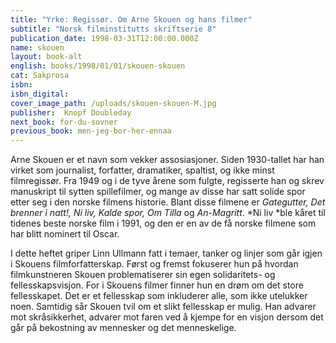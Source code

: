 ```yaml
---
title: "Yrke: Regissør. Om Arne Skouen og hans filmer"
subtitle: "Norsk filminstitutts skriftserie 8"
publication_date: 1998-03-31T12:00:00.000Z
name: skouen
layout: book-alt
english: books/1998/01/01/skouen-skouen
cat: Sakprosa
isbn:
isbn_digital:
cover_image_path: /uploads/skouen-skouen-M.jpg
publisher:  Knopf Doubleday
next_book: for-du-sovner
previous_book: men-jeg-bor-her-ennaa
---
```

Arne Skouen er et navn som vekker assosiasjoner. Siden 1930-tallet har han virket som journalist, forfatter, dramatiker, spaltist, og ikke minst filmregissør. Fra 1949 og i de tyve årene som fulgte, regisserte han og skrev manuskript til sytten spillefilmer, og mange av disse har satt solide spor etter seg i den norske filmens historie. Blant disse filmene er *Gategutter, Det brenner i natt!, Ni liv, Kalde spor, Om Tilla* og *An-Magritt*. *Ni liv *ble kåret til tidenes beste norske film i 1991, og den er en av de få norske filmene som har blitt nominert til Oscar.

I dette heftet griper Linn Ullmann fatt i temaer, tanker og linjer som går igjen i Skouens filmforfatterskap. Først og fremst fokuserer hun på hvordan filmkunstneren Skouen problematiserer sin egen solidaritets- og fellesskapsvisjon. For i Skouens filmer finner hun en drøm om det store fellesskapet. Det er et fellesskap som inkluderer alle, som ikke utelukker noen. Samtidig sår Skouen tvil om et slikt fellesskap er mulig. Han advarer mot skråsikkerhet, advarer mot faren ved å kjempe for en visjon dersom det går på bekostning av mennesker og det menneskelige.
